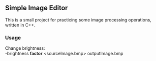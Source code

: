 ## Simple Image Editor  
This is a small project for practicing some image processing operations, written in C++. 


### Usage
Change brightness:  
-brightness __factor__ <sourceImage.bmp> outputImage.bmp 

